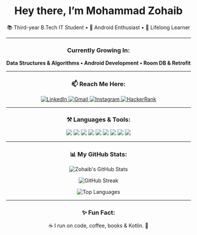 <h1 align="center"> Hey there, I’m Mohammad Zohaib </h1>

<p align="center">
  📚 Third-year B.Tech IT Student • 📱 Android Enthusiast • 🚀 Lifelong Learner
</p>

---

<h3 align="center">Currently Growing In:</h3>

<p align="center">
  <b>Data Structures & Algorithms • Android Development • Room DB & Retrofit</b>
</p>

---

<h3 align="center">📫 Reach Me Here:</h3>

<p align="center">
  <a href="https://www.linkedin.com/in/mohammad-zohaib-279794204/" target="_blank">
    <img src="https://img.shields.io/badge/LinkedIn-0077B5?style=for-the-badge&logo=linkedin&logoColor=white" alt="LinkedIn"/>
  </a>
  <a href="mailto:zohaib.tm2@gmail.com">
    <img src="https://img.shields.io/badge/Gmail-D14836?style=for-the-badge&logo=gmail&logoColor=white" alt="Gmail"/>
  </a>
  <a href="https://instagram.com/mzohaib_22" target="_blank">
    <img src="https://img.shields.io/badge/Instagram-E4405F?style=for-the-badge&logo=instagram&logoColor=white" alt="Instagram"/>
  </a>
  <a href="https://www.hackerrank.com/@mohdzohaib326" target="_blank">
    <img src="https://img.shields.io/badge/HackerRank-2EC866?style=for-the-badge&logo=hackerrank&logoColor=white" alt="HackerRank"/>
  </a>
</p>

---

<h3 align="center">⚒️ Languages & Tools:</h3>

<p align="center">
  <img src="https://img.shields.io/badge/Java-007396?style=for-the-badge&logo=java&logoColor=white"/>
  <img src="https://img.shields.io/badge/Kotlin-7F52FF?style=for-the-badge&logo=kotlin&logoColor=white"/>
  <img src="https://img.shields.io/badge/Android-3DDC84?style=for-the-badge&logo=android&logoColor=white"/>
  <img src="https://img.shields.io/badge/Firebase-FFCA28?style=for-the-badge&logo=firebase&logoColor=black"/>
  <img src="https://img.shields.io/badge/Room-4285F4?style=for-the-badge&logo=google&logoColor=white"/>
  <img src="https://img.shields.io/badge/Retrofit-FF5722?style=for-the-badge&logo=android&logoColor=white"/>
  <img src="https://img.shields.io/badge/SQLite-003B57?style=for-the-badge&logo=sqlite&logoColor=white"/>
  <img src="https://img.shields.io/badge/C-00599C?style=for-the-badge&logo=c&logoColor=white"/>
  <img src="https://img.shields.io/badge/Python-3776AB?style=for-the-badge&logo=python&logoColor=white"/>
</p>

---

<h3 align="center">📊 My GitHub Stats:</h3>

<p align="center">
  <img src="https://github-readme-stats.vercel.app/api?username=mzohaib&show_icons=true&theme=tokyonight&hide_border=true&count_private=true&hide_title=false" alt="Zohaib's GitHub Stats"/>
</p>

<p align="center">
  <img src="https://github-readme-streak-stats.herokuapp.com/?user=mzohaib&theme=tokyonight&hide_border=true" alt="GitHub Streak"/>
</p>

<p align="center">
  <img src="https://github-readme-stats.vercel.app/api/top-langs/?username=mzohaib&layout=compact&theme=tokyonight&hide_border=true&langs_count=6&custom_title=Most%20Used%20Languages&hide=html,css,scss,js" alt="Top Languages"/>
</p>

---

<h3 align="center">✨ Fun Fact:</h3>

<p align="center">
  ☕ I run on code, coffee, books & Kotlin. 📱
</p>

